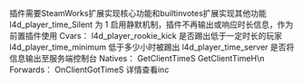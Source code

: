 插件需要SteamWorks扩展实现核心功能和builtinvotes扩展实现其他功能
l4d_player_time_Silent 为 1 启用静默机制，插件不再输出或响应时长信息，作为前置插件使用
Cvars：
l4d_player_rookie_kick 是否踢出低于一定时长的玩家
l4d_player_time_minimum 低于多少小时被踢出
l4d_player_time_server 是否将信息输出至服务端控制台
Natives：
GetClientTimeS GetClientTimeH\n
Forwards：
OnClientGotTimeS
详情查看inc
